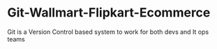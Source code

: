# Git-Wallmart-Flipkart-Ecommerce
Git is a Version Control based system to work for both devs and It ops teams 
